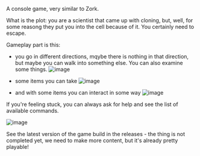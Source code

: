 A console game, very similar to Zork.

What is the plot: you are a scientist that came up with cloning, but, well, for some reasong they put you into the cell because of it. You certainly need to escape.

Gameplay part is this:
- you go in different directions, mqybe there is nothing in that direction, but maybe you can walk into something else. You can also examine some things.
![image](https://github.com/user-attachments/assets/9b7418be-086f-475e-b104-93e3670d4272)

- some items you can take
![image](https://github.com/user-attachments/assets/e30b5bed-bf9b-4b7a-9fbe-25fe2bbb3b9b)

- and with some items you can interact in some way
![image](https://github.com/user-attachments/assets/2ce4abf5-fbb0-4a13-ab7d-9ea084f1821e)

If you're feeling stuck, you can always ask for help and see the list of available commands.

![image](https://github.com/user-attachments/assets/ef654a5a-63b3-41ca-a1f8-d9ff1c85d388)

See the latest version of the game build in the releases - the thing is not completed yet, we need to make more content, but it's already pretty playable!
